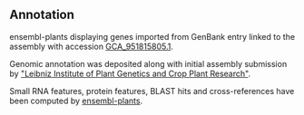 **Annotation**
----------

ensembl-plants displaying genes imported from GenBank entry linked to the assembly with accession [GCA\_951815805.1](http://www.ebi.ac.uk/ena/data/view/GCA_951815805.1).

Genomic annotation was deposited along with initial assembly submission by ["Leibniz Institute of Plant Genetics and Crop Plant Research"](URL_GOES_HERE).

Small RNA features, protein features, BLAST hits and cross-references have been
computed by [ensembl-plants](https://plants.ensembl.org/info/genome/annotation/index.html).
